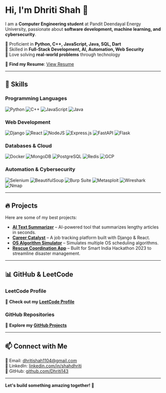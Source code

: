 # Hi, I'm Dhriti Shah 👋  

I am a **Computer Engineering student** at Pandit Deendayal Energy University, passionate about **software development, machine learning, and cybersecurity**.  

🔹 Proficient in **Python, C++, JavaScript, Java, SQL, Dart**  
🔹 Skilled in **Full-Stack Development, AI, Automation, Web Security**  
🔹 Love solving **real-world problems** through technology  

📄 **Find my Resume**: [View Resume](www.tinyurl.com/dhriti-resume)  

---

## 🚀 Skills  

### **Programming Languages**  
![Python](https://img.shields.io/badge/python-3670A0?style=for-the-badge&logo=python&logoColor=ffdd54)
![C++](https://img.shields.io/badge/c++-%2300599C.svg?style=for-the-badge&logo=c%2B%2B&logoColor=white)
![JavaScript](https://img.shields.io/badge/javascript-%23323330.svg?style=for-the-badge&logo=javascript&logoColor=%23F7DF1E)
![Java](https://img.shields.io/badge/java-%2300599C.svg?style=for-the-badge&logo=java&logoColor=white)

### **Web Development**  
![Django](https://img.shields.io/badge/django-%2320232a.svg?style=for-the-badge&logo=django&logoColor=%2361DAFB)
![React](https://img.shields.io/badge/react-%2320232a.svg?style=for-the-badge&logo=react&logoColor=%2361DAFB)
![NodeJS](https://img.shields.io/badge/node.js-6DA55F?style=for-the-badge&logo=node.js&logoColor=white)
![Express.js](https://img.shields.io/badge/express.js-%23404d59.svg?style=for-the-badge&logo=express&logoColor=%2361DAFB)
![FastAPI](https://img.shields.io/badge/fastapi-%2320232a.svg?style=for-the-badge&logo=fastapi&logoColor=%2361DAFB)
![Flask](https://img.shields.io/badge/flask-%2320232a.svg?style=for-the-badge&logo=flask&logoColor=%2361DAFB)

### **Databases & Cloud**  
![Docker](https://img.shields.io/badge/Docker-%23039BE5?style=for-the-badge&logo=docker&logoColor=white)
![MongoDB](https://img.shields.io/badge/MongoDB-%234ea94b.svg?style=for-the-badge&logo=mongodb&logoColor=white)
![PostgreSQL](https://img.shields.io/badge/postgre%20sql-%23039BE5.svg?style=for-the-badge&logo=postgresql&logoColor=white)
![Redis](https://img.shields.io/badge/redis-%23DC382D.svg?style=for-the-badge&logo=redis&logoColor=white)
![GCP](https://img.shields.io/badge/Google%20Cloud%20Platform-%23039BE5?style=for-the-badge&logo=gcp&logoColor=white)

### **Automation & Cybersecurity**  
![Selenium](https://img.shields.io/badge/Selenium-%2344a833?style=for-the-badge&logo=selenium&logoColor=white)
![BeautifulSoup](https://img.shields.io/badge/BeautifulSoup-%23306998?style=for-the-badge&logo=beautifulsoup&logoColor=white)
![Burp Suite](https://img.shields.io/badge/Burp%20Suite-%23FF6C37.svg?style=for-the-badge&logo=burpsuite&logoColor=white)
![Metasploit](https://img.shields.io/badge/Metasploit-%232C3E50?style=for-the-badge&logo=metasploit&logoColor=white)
![Wireshark](https://img.shields.io/badge/Wireshark-%23007396?style=for-the-badge&logo=wireshark&logoColor=white)
![Nmap](https://img.shields.io/badge/Nmap-%236E5494?style=for-the-badge&logo=nmap&logoColor=white)

---

## 🔥 Projects  

Here are some of my best projects:  

- **[AI Text Summarizer](https://github.com/Dhriti143/AI-Text-Summariser)** – AI-powered tool that summarizes lengthy articles in seconds.  
- **[Career Catalyst](https://github.com/Dhriti143/careercatalyst)** – A job tracking platform built with Django & React.  
- **[OS Algorithm Simulator](https://github.com/Dhriti143/CPU_schedule)** – Simulates multiple OS scheduling algorithms.  
- **[Rescue Coordination App](https://github.com/Dhriti143/Rescue-App)** – Built for Smart India Hackathon 2023 to streamline disaster management.  

---

## 📊 GitHub & LeetCode  

### **LeetCode Profile**  
📌 **Check out my [LeetCode Profile](https://leetcode.com/dhritishah1104/)**  

### **GitHub Repositories**  
🌟 **Explore my [GitHub Projects](https://github.com/Dhriti143)**  

---

## 📫 Connect with Me  
📧 Email: [dhritishah1104@gmail.com](mailto:dhritishah1104@gmail.com)  
🔗 LinkedIn: [linkedin.com/in/shahdhriti](https://linkedin.com/in/shahdhriti)  
🔗 GitHub: [github.com/Dhriti143](https://github.com/Dhriti143)  

---

**Let's build something amazing together! 🚀**
